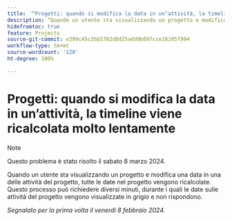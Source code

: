 ```yaml
---
title: '“Progetti: quando si modifica la data in un’attività, la timeline viene ricalcolata molto lentamente”'
description: “Quando un utente sta visualizzando un progetto e modifica una data in una delle attività del progetto, tutte le date nel progetto vengono ricalcolate. Questo processo può richiedere diversi minuti, durante i quali le date sulle attività del progetto vengono visualizzate in grigio e non rispondono.”
hidefromtoc: true
feature: Projects
source-git-commit: e399c45c2bb5782d8d25add9b097cce18205f994
workflow-type: tm+mt
source-wordcount: '120'
ht-degree: 100%

---
```



# Progetti: quando si modifica la data in un’attività, la timeline viene ricalcolata molto lentamente

>[!NOTE]
>
>Questo problema è stato risolto il sabato 8 marzo 2024.

Quando un utente sta visualizzando un progetto e modifica una data in una delle attività del progetto, tutte le date nel progetto vengono ricalcolate. Questo processo può richiedere diversi minuti, durante i quali le date sulle attività del progetto vengono visualizzate in grigio e non rispondono.

_Segnalato per la prima volta il venerdì 8 febbraio 2024._
